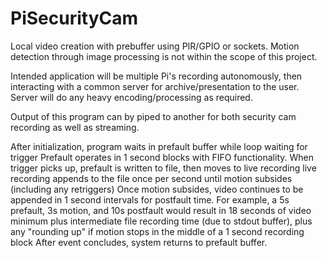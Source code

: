 PiSecurityCam
=============

Local video creation with prebuffer using PIR/GPIO or sockets.  Motion detection through image
processing is not within the scope of this project.

Intended application will be multiple Pi's recording autonomously, then interacting with a common
server for archive/presentation to the user.  Server will do any heavy encoding/processing as required.

Output of this program can by piped to another for both security cam recording as well as streaming.

After initialization, program waits in prefault buffer while loop waiting for trigger
Prefault operates in 1 second blocks with FIFO functionality.
When trigger picks up, prefault is written to file, then moves to live recording
live recording appends to the file once per second until motion subsides (including any retriggers)
Once motion subsides, video continues to be appended in 1 second intervals for postfault time.
For example, a 5s prefault, 3s motion, and 10s postfault would result in 18 seconds of video minimum plus
intermediate file recording time (due to stdout buffer), plus any "rounding up" if motion
stops in the middle of a 1 second recording block
After event concludes, system returns to prefault buffer.
